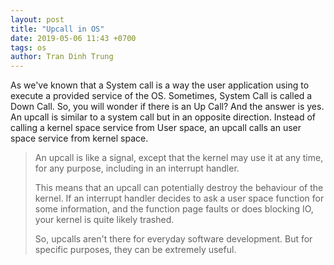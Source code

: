 ```yaml
---
layout: post
title: "Upcall in OS"
date: 2019-05-06 11:43 +0700
tags: os
author: Tran Dinh Trung
---
```


As we've known that a System call is a way the user application using to execute a provided service of the OS. Sometimes, System Call is called a Down Call. So, you will wonder if there is an Up Call? And the answer is yes. An upcall is similar to a system call but in an opposite direction. Instead of calling a kernel space service from User space, an upcall calls an user space service from kernel space.

> An upcall is like a signal, except that the kernel may use it at any time, for any purpose, including in an interrupt handler.
>
> This means that an upcall can potentially destroy the behaviour of the kernel. If an interrupt handler decides to ask a user space function
> for some information, and the function page faults or does blocking
> IO, your kernel is quite likely trashed.
>
> So, upcalls aren't there for everyday software development. But for specific purposes, they can be extremely useful.
